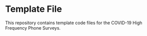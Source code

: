 # Template File 
 This repository contains template code files for the COVID-19 High Frequency Phone Surveys. 
